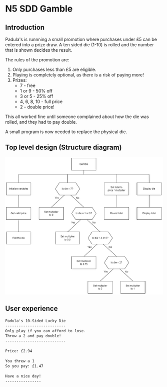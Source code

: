 # N5 SDD Gamble

## Introduction

Padula's is runnning a small promotion where purchases under £5 can be entered into a prize draw.  A ten sided die (1-10) is rolled and the number that is shown decides the result.

The rules of the promotion are:

1. Only purchases less than £5 are eligible.
2. Playing is completely optional, as there is a risk of paying more!
3. Prizes:
	* 7 - free
	* 1 or 9 - 50% off
	* 3 or 5 - 25% off
	* 4, 6, 8, 10 - full price
	* 2 - double price!

This all worked fine until someone complained about how the die was rolled, and they had to pay double.

A small program is now needed to replace the physical die.


## Top level design (Structure diagram)

![Structure diagram](assets/sd.png)


## User experience

```
Padula's 10-Sided Lucky Die
---------------------------
Only play if you can afford to lose.
Throw a 2 and pay double!
---------------------------

Price: £2.94

You threw a 1
So you pay: £1.47

Have a nice day!
----------------
```
